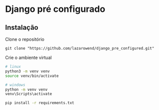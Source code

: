 
# Django pré configurado




## Instalação
Clone o repositório
```
git clone "https://github.com/lazarowend/django_pre_configured.git"
```
Crie o ambiente virtual
```bash
# linux
python3 -m venv venv
source venv/bin/activate
```
```bash
# windows
python -m venv venv
venv\Scripts\activate
```

```bash
pip install -r requirements.txt
```
